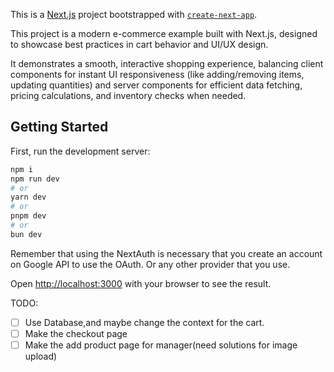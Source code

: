 This is a [Next.js](https://nextjs.org) project bootstrapped with [`create-next-app`](https://nextjs.org/docs/app/api-reference/cli/create-next-app).

This project is a modern e-commerce example built with Next.js,
designed to showcase best practices in cart behavior and UI/UX design.

It demonstrates a smooth, interactive shopping experience,
balancing client components for instant UI responsiveness (like adding/removing items,
updating quantities) and server components for efficient data fetching, pricing calculations,
and inventory checks when needed.

## Getting Started

First, run the development server:

```bash
npm i
npm run dev
# or
yarn dev
# or
pnpm dev
# or
bun dev
```

Remember that using the NextAuth is necessary that you create an account on Google API to use the OAuth.
Or any other provider that you use.

Open [http://localhost:3000](http://localhost:3000) with your browser to see the result.

TODO:

- [ ] Use Database,and maybe change the context for the cart.
- [ ] Make the checkout page
- [ ] Make the add product page for manager(need solutions for image upload)
